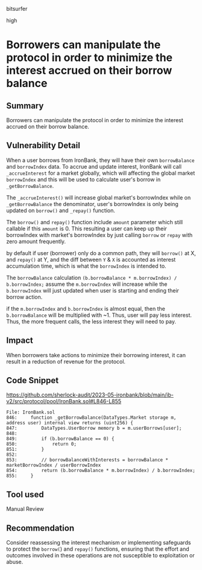 bitsurfer

high

# Borrowers can manipulate the protocol in order to minimize the interest accrued on their borrow balance

## Summary

Borrowers can manipulate the protocol in order to minimize the interest accrued on their borrow balance.

## Vulnerability Detail

When a user borrows from IronBank, they will have their own `borrowBalance` and `borrowIndex` data. To accrue and update interest, IronBank will call `_accrueInterest` for a market globally, which will affecting the global market `borrowIndex` and this will be used to calculate user's borrow in `_getBorrowBalance`.

The `_accrueInterest()` will increase global market's borrowIndex while on `_getBorrowBalance` the denominator, user's borrowIndex is only being updated on `borrow()` and `_repay()` function.

The `borrow()` and `repay()` function include `amount` parameter which still callable if this `amount` is 0. This resulting a user can keep up their borrowIndex with market's borrowIndex by just calling `borrow` or `repay` with zero amount frequently.

by default if user (borrower) only do a common path, they will `borrow()` at X, and `repay()` at Y, and the diff between `Y` & `X` is accounted as interest accumulation time, which is what the `borrowIndex` is intended to.

The `borrowBalance` calculation `(b.borrowBalance * m.borrowIndex) / b.borrowIndex;` assume the `m.borrowIndex` will increase while the `b.borrowIndex` will just updated when user is starting and ending their borrow action.

if the `m.borrowIndex` and `b.borrowIndex` is almost equal, then the `b.borrowBalance` will be multiplied with ~1. Thus, user will pay less interest. Thus, the more frequent calls, the less interest they will need to pay.

## Impact

When borrowers take actions to minimize their borrowing interest, it can result in a reduction of revenue for the protocol.

## Code Snippet

https://github.com/sherlock-audit/2023-05-ironbank/blob/main/ib-v2/src/protocol/pool/IronBank.sol#L846-L855

```solidity
File: IronBank.sol
846:     function _getBorrowBalance(DataTypes.Market storage m, address user) internal view returns (uint256) {
847:         DataTypes.UserBorrow memory b = m.userBorrows[user];
848:
849:         if (b.borrowBalance == 0) {
850:             return 0;
851:         }
852:
853:         // borrowBalanceWithInterests = borrowBalance * marketBorrowIndex / userBorrowIndex
854:         return (b.borrowBalance * m.borrowIndex) / b.borrowIndex;
855:     }
```

## Tool used

Manual Review

## Recommendation

Consider reassessing the interest mechanism or implementing safeguards to protect the `borrow(`) and `repay()` functions, ensuring that the effort and outcomes involved in these operations are not susceptible to exploitation or abuse.
